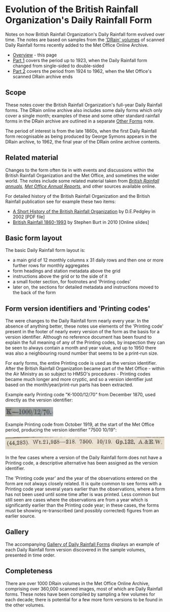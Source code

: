 # Evolution of the British Rainfall Organization's Daily Rainfall Form

Notes on how British Rainfall Organization's Daily Rainfall form evolved over time. The notes are based on samples from 
the ['DRain' volumes](https://digital.nmla.metoffice.gov.uk/index.php?name=SO_9903efdf-7f99-4cae-a723-8b3f426eea20) of scanned Daily Rainfall forms recently added 
to the Met Office Online Archive. 

* [Overview](Daily_Rainfall_Form_Evolution.md) - this page
* [Part 1](Daily_Rainfall_Form_Evolution_part_1.md) covers the period up to 1923, when the Daily Rainfall form changed from single-sided to double-sided
* [Part 2](Daily_Rainfall_Form_Evolution_part_2.md) covers the period from 1924 to 1962, when the Met Office's scanned DRain archive ends 

## Scope

These notes cover the British Rainfall Organization's full-year Daily Rainfall forms. The DRain online archive also includes some daily forms which only 
cover a single month; examples of these and some other standard rainfall forms in the DRain archive are outlined in a separate [Other Forms](Other_DRain_Forms.md) note.

The period of interest is from the late 1860s, when the first Daily Rainfall form recognisable as being produced by George Symons appears in the DRain archive, to 1962, the final year 
of the DRain online archive contents.

## Related material

Changes to the form often tie in with events and discussions within the British Rainfall Organization and the Met Office, and sometimes the wider world. The notes include some 
related material taken from [*British Rainfall annuals*](https://digital.nmla.metoffice.gov.uk/index.php?name=SO_29627928-7fb1-43b2-b7ad-f63509127917), 
[*Met Office Annual Reports*](https://digital.nmla.metoffice.gov.uk/index.php?name=SO_e75e4cf3-9be6-47f9-9444-0c2debbcef83), and other sources available online.

For detailed history of the British Rainfall Organization and the British Rainfall publication see for example these two items:
* [A Short History of the British Rainfall Organization](https://www.rmets.org/sites/default/files/papers/hist05.pdf) by D.E.Pedgley in 2002 [PDF file]
* [British Rainfall 1860-1993](https://www.yumpu.com/en/document/read/25804332/british-rainfall-1860-1993-royal-meteorological-society) by Stephen Burt in 2010 [Online slides]

## Basic form layout

The basic Daily Rainfall form layout is: 

* a main grid of 12 monthly columns x 31 daily rows and then one or more further rows for monthly aggregates
* form headings and station metadata above the grid
* instructions above the grid or to the side of it
* a small footer section, for footnotes and 'Printing codes'
* later on, the sections for detailed metadata and instructions moved to the back of the form

## Form version identifiers and 'Printing codes'

The were changes to the Daily Rainfall form nearly every year. In the absence of anything better, these notes use elements of the 'Printing code' present in the footer of nearly 
every version of the form as the basis for a version identifier. Although no reference document has been found to explain the full meaning of any of the Printing codes, by 
inspection they can be seen to always contain a month and year value, and up to 1950 there was also a neighbouring round number that seems to be a print-run size. 

For early forms, the entire Printing code is used as the version identifier. After the British Rainfall Organization became part of the Met Office - within the
Air Ministry as so subject to HMSO's procedures - Printing codes became much longer and more cryptic, and so a version identifier just based on the month/year/print-run parts has been
extracted.

Example early Printing code "K-1000/12/70" from December 1870, used directly as the version identifier: 

<img src="page_images/K_1000_12_70.printing_code.jpg" style="width:150px">

Example Printing code from October 1919, at the start of the Met Office period, producing the version identifier "7500 10/19": 

<img src="page_images/7500_10_19.printing_code.jpg" style="width:500px">

In the few cases where a version of the Daily Rainfall form does not have a Printing code, a descriptive alternative has been assigned as the version identifier.

The 'Printing code year' and the year of the observations entered on the form are not always closely related. It is quite common to see forms with a Printing code year several
years earlier than the observations, where a form has not been used until some time after is was printed. Less common but still seen are cases where the observations are from a year
which is significantly earlier than the Printing code year; in these cases, the forms must be showing re-transcribed (and possibly corrected) figures from an earlier source.

## Gallery

The accompanying [Gallery of Daily Rainfall Forms](Daily_Rainfall_Form_Gallery.md) displays an example of each Daily Rainfall form version discovered in the sample volumes, presented in time order.

## Completeness

There are over 1000 DRain volumes in the Met Office Online Archive, comprising over 360,000 scanned images, most of which are Daily Rainfall forms. These notes have been compiled by sampling a few
volumes for each decade; there is potential for a few more form versions to be found in the other volumes.

